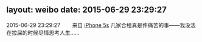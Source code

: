 layout: weibo
date: 2015-06-29 23:29:27
---
2015-06-29 23:29:27  &nbsp;&nbsp;&nbsp;&nbsp;&nbsp;&nbsp; 来自 <a href="sinaweibo://customweibosource" rel="nofollow">iPhone 5s</a>
几家合租真是件痛苦的事——我没法在拉屎的时候尽情思考人生…… ​​​
